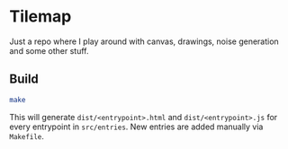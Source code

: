 # Tilemap

Just a repo where I play around with canvas, drawings, noise generation and some other stuff.

## Build

```bash
make
```

This will generate `dist/<entrypoint>.html` and `dist/<entrypoint>.js` for every
entrypoint in `src/entries`. New entries are added manually via `Makefile`.
